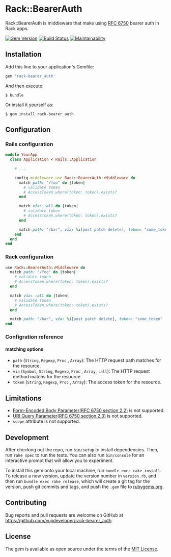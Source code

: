 # Rack::BearerAuth

Rack::BearerAuth is middleware that make using [RFC 6750](https://tools.ietf.org/html/rfc6750) bearer auth in Rack apps.

[![Gem Version](https://badge.fury.io/rb/rack-bearer_auth.svg)](https://badge.fury.io/rb/rack-bearer_auth)
[![Build Status](https://travis-ci.org/yujideveloper/rack-bearer_auth.svg?branch=master)](https://travis-ci.org/yujideveloper/rack-bearer_auth)
[![Maintainability](https://api.codeclimate.com/v1/badges/db47f9a4e48bd30edb98/maintainability)](https://codeclimate.com/github/yujideveloper/rack-bearer_auth/maintainability)

## Installation

Add this line to your application's Gemfile:

```ruby
gem 'rack-bearer_auth'
```

And then execute:

    $ bundle

Or install it yourself as:

    $ gem install rack-bearer_auth

## Configuration

### Rails configuration

``` ruby
module YourApp
  class Application < Rails::Application

    # ...

    config.middleware.use Rack::BearerAuth::Middleware do
      match path: "/foo" do |token|
        # validate token
        # AccessToken.where(token: token).exists?
      end

      match via: :all do |token|
        # validate token
        # AccessToken.where(token: token).exists?
      end

      match path: "/bar", via: %i[post patch delete], token: "some_token"
    end
  end
end
```

### Rack configuration

``` ruby
use Rack::BearerAuth::Middleware do
  match path: "/foo" do |token|
    # validate token
    # AccessToken.where(token: token).exists?
  end

  match via: :all do |token|
    # validate token
    # AccessToken.where(token: token).exists?
  end

  match path: "/bar", via: %i[post patch delete], token: "some_token"
end

```

### Configration reference

#### matching options

* `path` (`String`, `Regexp`, `Proc` , `Array`): The HTTP request path matches for the resource.
* `via` (`Symbol`, `String`, `Regexp`, `Proc` , `Array`, `:all`): The HTTP request method matchs for the resource.
* `token` (`String`, `Regexp`, `Proc` , `Array`): The access token for the resource.

## Limitations

* [Form-Encoded Body Parameter(RFC 6750 section 2.2)](https://tools.ietf.org/html/rfc6750#section-2.2) is not supported.
* [URI Query Parameter(RFC 6750 section 2.3)](https://tools.ietf.org/html/rfc6750#section-2.3) is not supported.
* `scope` attribute is not supported.

## Development

After checking out the repo, run `bin/setup` to install dependencies. Then, run `rake spec` to run the tests. You can also run `bin/console` for an interactive prompt that will allow you to experiment.

To install this gem onto your local machine, run `bundle exec rake install`. To release a new version, update the version number in `version.rb`, and then run `bundle exec rake release`, which will create a git tag for the version, push git commits and tags, and push the `.gem` file to [rubygems.org](https://rubygems.org).

## Contributing

Bug reports and pull requests are welcome on GitHub at https://github.com/yujideveloper/rack-bearer_auth.

## License

The gem is available as open source under the terms of the [MIT License](https://opensource.org/licenses/MIT).
